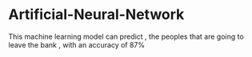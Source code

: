 # Artificial-Neural-Network
This machine learning model can predict , the peoples that are going to leave the bank , with an accuracy of 87%

